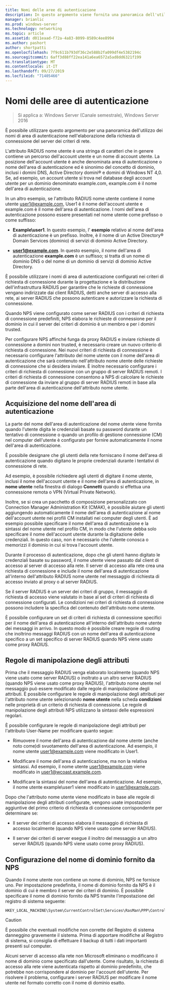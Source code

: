 ```yaml
---
title: Nomi delle aree di autenticazione
description: In questo argomento viene fornita una panoramica dell'utilizzo dei nomi di area di autenticazione nell'elaborazione della richiesta di connessione del server dei criteri di rete in Windows Server 2016
manager: brianlic
ms.prod: windows-server
ms.technology: networking
ms.topic: article
ms.assetid: d011eaad-f72a-4a83-8099-8589c4ee8994
ms.author: pashort
author: shortpatti
ms.openlocfilehash: 7f9c611b793df36c2e588b2fa099df4e5382194c
ms.sourcegitcommit: 6aff3d88ff22ea141a6ea6572a5ad8dd6321f199
ms.translationtype: MT
ms.contentlocale: it-IT
ms.lasthandoff: 09/27/2019
ms.locfileid: "71405466"
---
```

# <a name="realm-names"></a>Nomi delle aree di autenticazione

>Si applica a: Windows Server (Canale semestrale), Windows Server 2016


È possibile utilizzare questo argomento per una panoramica dell'utilizzo dei nomi di area di autenticazione nell'elaborazione della richiesta di connessione del server dei criteri di rete.

L'attributo RADIUS nome utente è una stringa di caratteri che in genere contiene un percorso dell'account utente e un nome di account utente. La posizione dell'account utente è anche denominata area di autenticazione o nome dell'area di autenticazione ed è sinonimo del concetto di dominio, inclusi i domini DNS, Active Directory domini® e domini di Windows NT 4,0. Se, ad esempio, un account utente si trova nel database degli account utente per un dominio denominato example.com, example.com è il nome dell'area di autenticazione.

In un altro esempio, se l'attributo RADIUS nome utente contiene il nome utente user1@example.com, User1 è il nome dell'account utente e example.com è il nome dell'area di autenticazione. I nomi dell'area di autenticazione possono essere presentati nel nome utente come prefisso o come suffisso:

- **Example\user1**. In questo esempio, l' **esempio** relativo al nome dell'area di autenticazione è un prefisso. Inoltre, è il nome di un Active Directory&reg; Domain Services \(dominio\) di servizi di dominio Active Directory.

- <strong>user1@example.com</strong>. In questo esempio, il nome dell'area di autenticazione **example.com** è un suffisso; si tratta di un nome di dominio DNS o del nome di un dominio di servizi di dominio Active Directory.

È possibile utilizzare i nomi di area di autenticazione configurati nei criteri di richiesta di connessione durante la progettazione e la distribuzione dell'infrastruttura RADIUS per garantire che le richieste di connessione vengano indirizzate dai client RADIUS, detti anche server di accesso alla rete, ai server RADIUS che possono autenticare e autorizzare la richiesta di connessione.

Quando NPS viene configurato come server RADIUS con i criteri di richiesta di connessione predefiniti, NPS elabora le richieste di connessione per il dominio in cui il server dei criteri di dominio è un membro e per i domini trusted.

Per configurare NPS affinché funga da proxy RADIUS e inviare richieste di connessione a domini non trusted, è necessario creare un nuovo criterio di richiesta di connessione. Nei nuovi criteri di richiesta di connessione è necessario configurare l'attributo del nome utente con il nome dell'area di autenticazione che sarà contenuto nell'attributo nome utente delle richieste di connessione che si desidera inviare. È inoltre necessario configurare i criteri di richiesta di connessione con un gruppo di server RADIUS remoti. I criteri di richiesta di connessione consentono a NPS di calcolare le richieste di connessione da inviare al gruppo di server RADIUS remoti in base alla parte dell'area di autenticazione dell'attributo nome utente.

## <a name="acquiring-the-realm-name"></a>Acquisizione del nome dell'area di autenticazione

La parte del nome dell'area di autenticazione del nome utente viene fornita quando l'utente digita le credenziali basate su password durante un tentativo di connessione o quando un profilo di gestione connessione (CM) nel computer dell'utente è configurato per fornire automaticamente il nome dell'area di autenticazione.

È possibile designare che gli utenti della rete forniscano il nome dell'area di autenticazione quando digitano le proprie credenziali durante i tentativi di connessione di rete.

Ad esempio, è possibile richiedere agli utenti di digitare il nome utente, inclusi il nome dell'account utente e il nome dell'area di autenticazione, in **nome utente** nella finestra di dialogo **Connetti** quando si effettua una connessione remota o VPN (Virtual Private Network).

Inoltre, se si crea un pacchetto di composizione personalizzato con Connection Manager Administration Kit (CMAK), è possibile aiutare gli utenti aggiungendo automaticamente il nome dell'area di autenticazione al nome dell'account utente nei profili CM installati nei computer degli utenti. È ad esempio possibile specificare il nome dell'area di autenticazione e la sintassi del nome utente nel profilo CM, in modo che l'utente debba solo specificare il nome dell'account utente durante la digitazione delle credenziali. In questo caso, non è necessario che l'utente conosca o memorizzi il dominio in cui si trova l'account utente.

Durante il processo di autenticazione, dopo che gli utenti hanno digitato le credenziali basate su password, il nome utente viene passato dal client di accesso al server di accesso alla rete. Il server di accesso alla rete crea una richiesta di connessione e include il nome dell'area di autenticazione all'interno dell'attributo RADIUS nome utente nel messaggio di richiesta di accesso inviato al proxy o al server RADIUS.

Se il server RADIUS è un server dei criteri di gruppo, il messaggio di richiesta di accesso viene valutato in base al set di criteri di richiesta di connessione configurati. Le condizioni nei criteri di richiesta di connessione possono includere la specifica del contenuto dell'attributo nome utente.

È possibile configurare un set di criteri di richiesta di connessione specifici per il nome dell'area di autenticazione all'interno dell'attributo nome utente dei messaggi in arrivo. In questo modo è possibile creare regole di routing che inoltrino messaggi RADIUS con un nome dell'area di autenticazione specifico a un set specifico di server RADIUS quando NPS viene usato come proxy RADIUS.

## <a name="attribute-manipulation-rules"></a>Regole di manipolazione degli attributi

Prima che il messaggio RADIUS venga elaborato localmente (quando NPS viene usato come server RADIUS) o inoltrato a un altro server RADIUS (quando NPS viene usato come proxy RADIUS), l'attributo nome utente nel messaggio può essere modificato dalle regole di manipolazione degli attributi. È possibile configurare le regole di manipolazione degli attributi per l'attributo nome utente selezionando **nome utente** nella scheda **condizioni** nelle proprietà di un criterio di richiesta di connessione. Le regole di manipolazione degli attributi NPS utilizzano la sintassi delle espressioni regolari.

È possibile configurare le regole di manipolazione degli attributi per l'attributo User-Name per modificare quanto segue:

- Rimuovere il nome dell'area di autenticazione dal nome utente \(anche noto come\)di svuotamento dell'area di autenticazione. Ad esempio, il nome utente user1@example.com viene modificato in User1.

- Modificare il nome dell'area di autenticazione, ma non la relativa sintassi. Ad esempio, il nome utente user1@example.com viene modificato in user1@wcoast.example.com.

- Modificare la sintassi del nome dell'area di autenticazione. Ad esempio, il nome utente example\user1 viene modificato in user1@example.com.

Dopo che l'attributo nome utente viene modificato in base alle regole di manipolazione degli attributi configurate, vengono usate impostazioni aggiuntive del primo criterio di richiesta di connessione corrispondente per determinare se:

- Il server dei criteri di accesso elabora il messaggio di richiesta di accesso localmente (quando NPS viene usato come server RADIUS).

- Il server dei criteri di server esegue il inoltro del messaggio a un altro server RADIUS (quando NPS viene usato come proxy RADIUS).

## <a name="configuring-the-nps-supplied-domain-name"></a>Configurazione del nome di dominio fornito da NPS

Quando il nome utente non contiene un nome di dominio, NPS ne fornisce uno. Per impostazione predefinita, il nome di dominio fornito da NPS è il dominio di cui è membro il server dei criteri di dominio. È possibile specificare il nome di dominio fornito da NPS tramite l'impostazione del registro di sistema seguente:

    
    HKEY_LOCAL_MACHINE\System\CurrentControlSet\Services\RasMan\PPP\ControlProtocols\BuiltIn\DefaultDomain
    

>[!CAUTION]
>È possibile che eventuali modifiche non corrette del Registro di sistema danneggino gravemente il sistema. Prima di apportare modifiche al Registro di sistema, si consiglia di effettuare il backup di tutti i dati importanti presenti sul computer.

Alcuni server di accesso alla rete non Microsoft eliminano o modificano il nome di dominio come specificato dall'utente. Come risultato, la richiesta di accesso alla rete viene autenticata rispetto al dominio predefinito, che potrebbe non corrispondere al dominio per l'account dell'utente. Per risolvere il problema, configurare i server RADIUS per modificare il nome utente nel formato corretto con il nome di dominio esatto.
